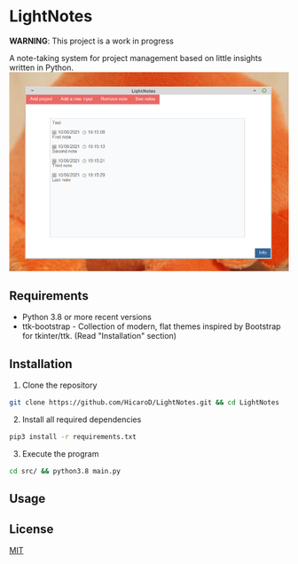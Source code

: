 # LightNotes
**WARNING**: This project is a work in progress

A note-taking system for project management based on little insights written in Python. 
<img src="./img/Captura de tela_2021-10-06_19-16-22.png">

## Requirements 
- Python 3.8 or more recent versions
- ttk-bootstrap - Collection of modern, flat themes inspired by Bootstrap for tkinter/ttk. (Read "Installation" section)

## Installation 
1. Clone the repository

```bash
git clone https://github.com/HicaroD/LightNotes.git && cd LightNotes
```

2. Install all required dependencies 

```bash
pip3 install -r requirements.txt
```

3. Execute the program 

```bash
cd src/ && python3.8 main.py
```

## Usage

## License 
[MIT](./LICENSE)

